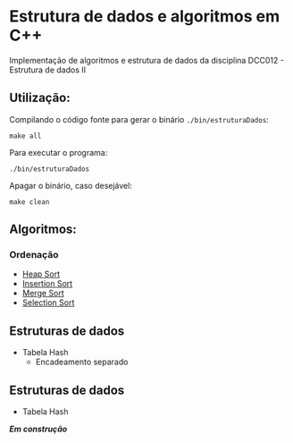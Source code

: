 # Estrutura de dados e algoritmos em C++

Implementação de algoritmos e estrutura de dados da disciplina DCC012 - Estrutura de dados II

## Utilização:

Compilando o código fonte para gerar o binário `./bin/estruturaDados`:

`make all`

Para executar o programa:

`./bin/estruturaDados`

Apagar o binário, caso desejável:

`make clean`

## Algoritmos:

### Ordenação

*  [Heap Sort](https://pt.wikipedia.org/wiki/Heapsort)
*  [Insertion Sort](https://pt.wikipedia.org/wiki/Insertion_sort)
*  [Merge Sort](https://pt.wikipedia.org/wiki/Merge_sort)
*  [Selection Sort](https://pt.wikipedia.org/wiki/Selection_sort)

## Estruturas de dados

*  Tabela Hash
   *  Encadeamento separado

## Estruturas de dados

*  Tabela Hash

***Em construção***

